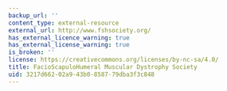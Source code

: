 ```yaml
---
backup_url: ''
content_type: external-resource
external_url: http://www.fshsociety.org/
has_external_licence_warning: true
has_external_license_warning: true
is_broken: ''
license: https://creativecommons.org/licenses/by-nc-sa/4.0/
title: FacioScapuloHumeral Muscular Dystrophy Society
uid: 3217d662-02a9-43b0-8587-79dba3f3c848
---
```

